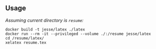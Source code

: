 ## Usage
_Assuming current directory is `resume`:_

```
docker build -t jesse/latex ./latex
docker run --rm -it --privileged --volume ./:/resume jesse/latex
cd /resume/latex/
xelatex resume.tex
```